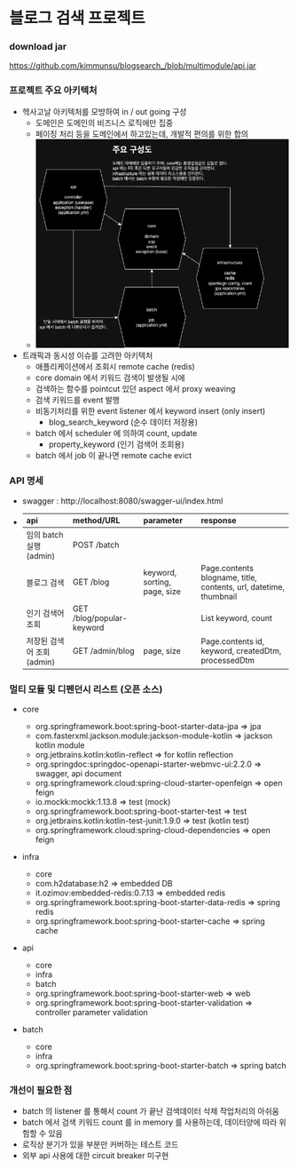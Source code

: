 # 블로그 검색 프로젝트

### download jar
https://github.com/kimmunsu/blogsearch_/blob/multimodule/api.jar

### 프로젝트 주요 아키텍처
- 헥사고날 아키텍처를 모방하여 in / out going 구성
  - 도메인은 도메인의 비즈니스 로직에만 집중
  - 페이징 처리 등을 도메인에서 하고있는데, 개발적 편의를 위한 합의
  - ![blogsearch.drawio.png](readmeimage%2Fblogsearch.drawio.png)
- 트래픽과 동시성 이슈를 고려한 아키텍처
  - 애플리케이션에서 조회시 remote cache (redis)
  - core domain 에서 키워드 검색이 발생될 시에
  - 검색하는 함수를 pointcut 있던 aspect 에서 proxy weaving
  - 검색 키워드를 event 발행
  - 비동기처리를 위한 event listener 에서 keyword insert (only insert)
    - blog_search_keyword (순수 데이터 저장용)
  - batch 에서 scheduler 에 의하여 count, update
    - property_keyword (인기 검색어 조회용)
  - batch 에서 job 이 끝나면 remote cache evict


### API 명세
- swagger : http://localhost:8080/swagger-ui/index.html
- | api               | method/URL                | parameter                    | response                                                          |
  |-------------------|---------------------------|------------------------------|-------------------------------------------------------------------|
  | 임의 batch 실행(admin)| POST /batch               |                              |                                                                   |
  | 블로그 검색            | GET /blog                 | keyword, sorting, page, size | Page.contents blogname, title, contents, url, datetime, thumbnail |
  | 인기 검색어 조회        | GET /blog/popular-keyword |                              | List keyword, count                                               |
  | 저장된 검색어 조회(admin)| GET /admin/blog           | page, size                   | Page.contents id, keyword, createdDtm, processedDtm               |
 

### 멀티 모듈 및 디펜던시 리스트 (오픈 소스)
- core
  - org.springframework.boot:spring-boot-starter-data-jpa => jpa
  - com.fasterxml.jackson.module:jackson-module-kotlin => jackson kotlin module
  - org.jetbrains.kotlin:kotlin-reflect => for kotlin reflection
  - org.springdoc:springdoc-openapi-starter-webmvc-ui:2.2.0 => swagger, api document
  - org.springframework.cloud:spring-cloud-starter-openfeign => open feign
  - io.mockk:mockk:1.13.8 => test (mock)
  - org.springframework.boot:spring-boot-starter-test => test
  - org.jetbrains.kotlin:kotlin-test-junit:1.9.0 => test (kotlin test)
  - org.springframework.cloud:spring-cloud-dependencies => open feign

- infra
  - core
  - com.h2database:h2 => embedded DB
  - it.ozimov:embedded-redis:0.7.13 => embedded redis
  - org.springframework.boot:spring-boot-starter-data-redis => spring redis
  - org.springframework.boot:spring-boot-starter-cache => spring cache

- api
  - core
  - infra
  - batch
  - org.springframework.boot:spring-boot-starter-web => web
  - org.springframework.boot:spring-boot-starter-validation => controller parameter validation

- batch
  - core
  - infra
  - org.springframework.boot:spring-boot-starter-batch => spring batch

### 개선이 필요한 점
- batch 의 listener 를 통해서 count 가 끝난 검색데이터 삭제 작업처리의 아쉬움
- batch 에서 검색 키워드 count 를 in memory 를 사용하는데, 데이터양에 따라 위험할 수 있음
- 로직상 분기가 있을 부분만 커버하는 테스트 코드
- 외부 api 사용에 대한 circuit breaker 미구현